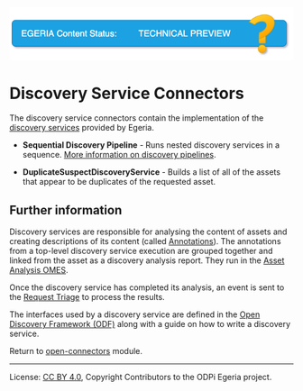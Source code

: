 <!-- SPDX-License-Identifier: CC-BY-4.0 -->
<!-- Copyright Contributors to the ODPi Egeria project 2019. -->

![TechPreview](../../../../open-metadata-publication/website/images/egeria-content-status-tech-preview.png#pagewidth)

# Discovery Service Connectors

The discovery service connectors contain the implementation of the
[discovery services](../../../frameworks/open-discovery-framework/docs/discovery-service.md)
provided by Egeria.

* **Sequential Discovery Pipeline** - Runs nested discovery services
  in a sequence.  [More information on discovery pipelines](../../../frameworks/open-discovery-framework/docs/discovery-pipeline.md).
  
* **DuplicateSuspectDiscoveryService** - Builds a list of all of the assets that
  appear to be duplicates of the requested asset.

## Further information

Discovery services are responsible for analysing the content of assets and creating
descriptions of its content (called [Annotations](../../../frameworks/open-discovery-framework/docs/discovery-annotation.md)).  The annotations from a top-level discovery service
execution are grouped together and linked from the asset as a discovery analysis report.
They run in the [Asset Analysis OMES](../../../engine-services/asset-analysis).

Once the discovery service has completed its analysis,
an event is sent to the [Request Triage](../../../engine-services/request-triage)
to process the results.

The interfaces used by a discovery service are defined in
the [Open Discovery Framework (ODF)](../../../frameworks/open-discovery-framework)
along with a guide on how to write a discovery service.

Return to [open-connectors](..) module.

----
License: [CC BY 4.0](https://creativecommons.org/licenses/by/4.0/),
Copyright Contributors to the ODPi Egeria project.